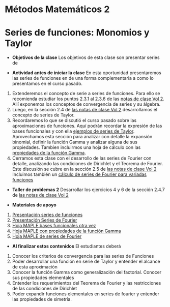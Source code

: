 # Métodos Matemáticos 2
# Series de funciones: Monomios y Taylor

+ **Objetivos de la clase**
Los objetivos de esta clase son presentar series de 

+ **Actividad antes de iniciar la clase**
En esta oportunidad presentaremos las series de funciones en de una forma complementaria a como lo presentamos en el curso pasado.
 1. Extenderemos el concepto de serie a series de funciones. Para ello se recomienda estudiar los puntos 2.3.1 al 2.3.6 de las [notas de clase Vol 2](https://github.com/nunezluis/MisCursos/blob/main/MisMateriales/LibrosCapitulos/VolumenDOS.pdf). Allí exponemos los conceptos de convergencia de series y su álgebra.
 2. Luego, en la sección 2.4 de [las notas de clase Vol 2](https://github.com/nunezluis/MisCursos/blob/main/MisMateriales/LibrosCapitulos/VolumenDOS.pdf) desarrollamos el concepto de series de Taylor.
 3. Recordaremos lo que se discutió el curso pasado sobre las aproximaciones de funciones. Aquí podrán recordar la expresión de las bases funcionales y con ella [ejemplos de series de Taylor](https://htmlpreview.github.io/?https://github.com/nunezluis/MisCursos/blob/main/MisMateriales/ProgramasScripts/BasesFuncionales/BasesFuncionales.html). Aprovechamos esta sección para analizar con detalle la expansión binomial, definir la función Gamma y analizar alguna de sus propiedades. Tambien incluirmos una hoja de cálculo con las [propiedades de la función Gamma](https://htmlpreview.github.io/?https://github.com/nunezluis/MisCursos/blob/main/MisMateriales/ProgramasScripts/FuncionGamma/funcionGamma.html).
3. Cerramos esta clase con el desarrollo de las series de Fourier con detalle, analizando las condiciones de Dirichlet y el Teorema de Fourier. Este discusión se cubre en la sección 2.5 de [las notas de clase Vol 2](https://github.com/nunezluis/MisCursos/blob/main/MisMateriales/LibrosCapitulos/VolumenDOS.pdf) Incluimos también un [cálculo de series de Fourier para variadas funciones](https://htmlpreview.github.io/?https://github.com/nunezluis/MisCursos/blob/main/MisMateriales/ProgramasScripts/SeriesFourier/FourierSeries.html)


+ **Taller de problemas 2**
Desarrollar los ejercicios 4 y 6 de la sección 2.4.7 de [las notas de clase Vol 2](https://github.com/nunezluis/MisCursos/blob/main/MisMateriales/LibrosCapitulos/VolumenDOS.pdf)

+ **Materiales de apoyo**
1. [Presentación series de funciones](https://github.com/nunezluis/MisCursos/blob/main/MisMateriales/Presentaciones/M2_2_1SerieFunciones.pdf)
2. [Presentación Series de Fourier](https://github.com/nunezluis/MisCursos/blob/main/MisMateriales/Presentaciones/M2_2_2FourierSeries.pdf)
3. [Hoja MAPLE bases funcionales otra vez](https://htmlpreview.github.io/?https://github.com/nunezluis/MisCursos/blob/main/MisMateriales/ProgramasScripts/BasesFuncionales/BasesFuncionales.html)
4. [Hoja MAPLE con propiedades de la función Gamma](https://htmlpreview.github.io/?https://github.com/nunezluis/MisCursos/blob/main/MisMateriales/ProgramasScripts/FuncionGamma/funcionGamma.html)
5. [Hoja MAPLE de series de Fourier](https://htmlpreview.github.io/?https://github.com/nunezluis/MisCursos/blob/main/MisMateriales/ProgramasScripts/SeriesFourier/FourierSeries.html)


 + **Al finalizar estos contenidos** El estudiantes deberá
 1. Conocer los criterios de convergencia para las series de Funciones
 2. Poder desarrollar una función en serie de Taylor y entender el alcance de esta aproximación
 3. Conocer la función Gamma como generalización del factorial. Conocer sus propiedades elementales
 4. Entender los requerimientos del Teorema de Fourier y las restricciones de las condiciones de Dirichlet
 5. Poder expandir funciones elementales en series de fourier y entender las propiedades de simetría.
